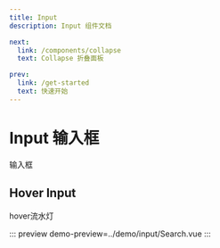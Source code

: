 ```yaml
---
title: Input
description: Input 组件文档

next:
  link: /components/collapse
  text: Collapse 折叠面板

prev:
  link: /get-started
  text: 快速开始
---
```


# Input 输入框

输入框

## Hover Input

hover流水灯

::: preview
demo-preview=../demo/input/Search.vue
:::
